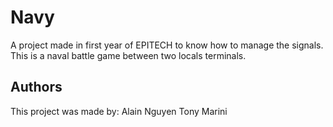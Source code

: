 # Navy

A project made in first year of EPITECH to know how to manage the signals. This is a naval battle game between two locals terminals.

## Authors  
This project was made by:
Alain Nguyen
Tony Marini
